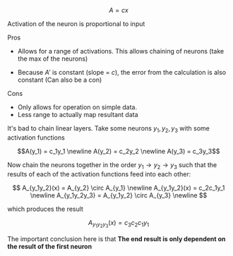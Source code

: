 $$A = cx$$

Activation of the neuron is proportional to input

Pros

* Allows for a range of activations. This allows chaining of neurons (take the max of the neurons)

* Because $A'$ is constant (slope = _c_), the error from the calculation is also constant (Can also be a con) 

Cons

* Only allows for operation on simple data.
* Less range to actually map resultant data

It's bad to chain linear layers. Take some neurons $y_1, y_2, y_3$ with some activation functions 

$$A(y_1) = c_1y_1 
\newline 
A(y_2) = c_2y_2
\newline
A(y_3) = c_3y_3$$ 

Now chain the neurons together in the order $y_1 \rightarrow y_2 \rightarrow y_3$ such that the results of each of the activation functions feed into each other:

$$
A_{y_1y_2}(x) = A_{y_2} \circ A_{y_1}
\newline
A_{y_1y_2}(x) = c_2c_1y_1
\newline
A_{y_1y_2y_3} = A_{y_1y_2} \circ A_{y_3}
\newline
$$

which produces the result

$$
A_{y_1y_2y_3}(x) = c_3c_2c_1y_1
$$

The important conclusion here is that **The end result is only dependent on the result of the first neuron**

